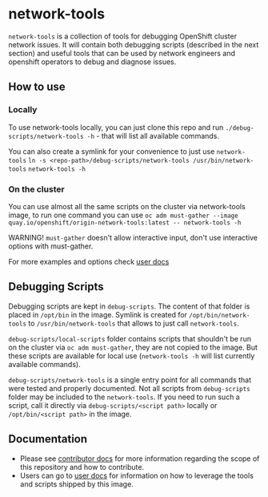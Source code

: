 network-tools
=============

`network-tools` is a collection of tools for debugging OpenShift cluster network issues.
It will contain both debugging scripts (described in the next section) and useful tools that can be used
by network engineers and openshift operators to debug and diagnose issues.

## How to use

### Locally
To use network-tools locally, you can just clone this repo and run
`./debug-scripts/network-tools -h` - that will list all available commands.

You can also create a symlink for your convenience to just use `network-tools`
`ln -s <repo-path>/debug-scripts/network-tools /usr/bin/network-tools`
`network-tools -h`

### On the cluster

You can use almost all the same scripts on the cluster via network-tools image, to run one command you can use
`oc adm must-gather --image quay.io/openshift/origin-network-tools:latest -- network-tools -h`

WARNING! `must-gather` doesn't allow interactive input, don't use interactive options with must-gather.

For more examples and options check [user docs](https://github.com/openshift/network-tools/blob/master/docs/user.md)

## Debugging Scripts
Debugging scripts are kept in `debug-scripts`.  The content of that folder is placed in `/opt/bin` in the image.
Symlink is created for `/opt/bin/network-tools` to `/usr/bin/network-tools` that allows to just call `network-tools`.

`debug-scripts/local-scripts` folder contains scripts that shouldn't be run on the cluster via `oc adm must-gather`, they
are not copied to the image. But these scripts are available for local use (`network-tools -h` will list currently available commands).

`debug-scripts/network-tools` is a single entry point for all commands that were tested and properly documented. Not all scripts from
`debug-scripts` folder may be included to the `network-tools`. If you need to run such a script, call it directly via
`debug-scripts/<script path>` locally or `/opt/bin/<script path>` in the image.

## Documentation

* Please see [contributor docs](https://github.com/openshift/network-tools/blob/master/docs/contributor.md) for more information regarding the scope of this repository and how to contribute.
* Users can go to [user docs](https://github.com/openshift/network-tools/blob/master/docs/user.md) for information on how to leverage the tools and scripts shipped by this image.

